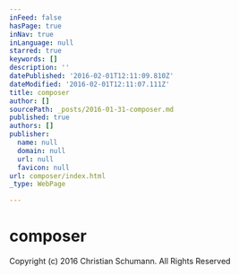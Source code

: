 ```yaml
---
inFeed: false
hasPage: true
inNav: true
inLanguage: null
starred: true
keywords: []
description: ''
datePublished: '2016-02-01T12:11:09.810Z'
dateModified: '2016-02-01T12:11:07.111Z'
title: composer
author: []
sourcePath: _posts/2016-01-31-composer.md
published: true
authors: []
publisher:
  name: null
  domain: null
  url: null
  favicon: null
url: composer/index.html
_type: WebPage

---
```

# composer

Copyright (c) 2016 Christian Schumann. All Rights Reserved